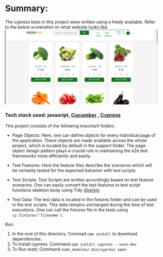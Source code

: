 # Summary:

The cypress tests in this project were written using a freely available. Refer to the below screenshot on what website looks like.
![Website image](/e-commerceWebsiteTests/siteImage.png)

### Tech stack used: javasript, [Cucumber](https://cucumber.io/) , [Cypress](https://www.cypress.io/)

This project consists of the following important folders

- Page Objects: Here, one can define objects for every individual page of the application. These objects are made available across the whole project, which is located by default in the support folder. The page object design pattern plays a crucial role in maintaining the e2e test frameworks more efficiently and easily.

- Test Features: Here the feature files describe the scenarios which will be certainly tested for the expected behavior with test scripts.

- Test Scripts:  Test Scripts are written accordingly based on test feature scenarios. One can easily convert the test features to test script functions skeleton body using Tidy [Gherkin](https://chrome.google.com/webstore/detail/tidy-gherkin/nobemmencanophcnicjhfhnjiimegjeo?hl=en-GB).

- Test Data: The test data is located in the fixtures folder and can be used in the test scripts. This data remains unchanged during the time of test executions. One can call the fixtures file in the tests using `cy.fixtures('filename')`.


Run: 

1. In the root of this directory: Commad `npm install` to download dependencies.
2. To Install cypress: Command `npm install cypress --save-dev`
3. To Run tests: Command `node_modules/.bin/cypress open`
